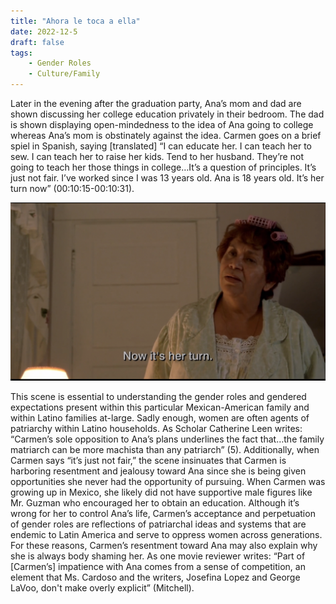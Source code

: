 ```yaml
---
title: "Ahora le toca a ella"
date: 2022-12-5
draft: false
tags:
    - Gender Roles
    - Culture/Family
---
```


Later in the evening after the graduation party, Ana’s mom and dad are shown discussing her college education privately in their bedroom. The dad is shown displaying open-mindedness to the idea of Ana going to college whereas Ana’s mom is obstinately against the idea. Carmen goes on a brief spiel in Spanish, saying [translated] “I can educate her. I can teach her to sew. I can teach her to raise her kids. Tend to her husband. They’re not going to teach her those things in college…It’s a question of principles. It’s just not fair. I’ve worked since I was 13 years old. Ana is 18 years old. It’s her turn now” (00:10:15-00:10:31).  

![Example image](/imgs/scene1_2.png)

This scene is essential to understanding the gender roles and gendered expectations present within this particular Mexican-American family and within Latino families at-large. Sadly enough, women are often agents of patriarchy within Latino households. As Scholar Catherine Leen writes:  “Carmen’s sole opposition to Ana’s plans underlines the fact that…the family matriarch can be more machista than any patriarch” (5). Additionally, when Carmen says “it’s just not fair,” the scene insinuates that Carmen is harboring resentment and jealousy toward Ana since she is being given opportunities she never had the opportunity of pursuing. When Carmen was growing up in Mexico, she likely did not have supportive male figures like Mr. Guzman who encouraged her to obtain an education. Although it’s wrong for her to control Ana’s life, Carmen’s acceptance and perpetuation of gender roles are reflections of patriarchal ideas and systems that are endemic to Latin America and serve to oppress women across generations. For these reasons, Carmen’s resentment toward Ana may also explain why she is always body shaming her. As one movie reviewer writes: “Part of [Carmen’s] impatience with Ana comes from a sense of competition, an element that Ms. Cardoso and the writers, Josefina Lopez and George LaVoo, don't make overly explicit” (Mitchell). 
